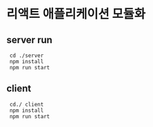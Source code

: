 # 리액트 애플리케이션 모듈화

## server run

```
 cd ./server
 npm install
 npm run start
```

## client

```
 cd./ client
 npm install
 npm run start
```